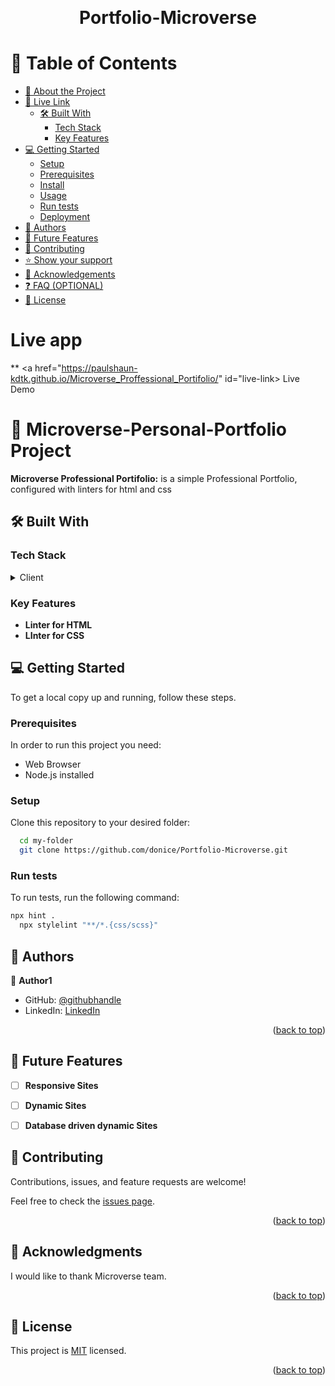 

<a name="readme-top"></a>


<div align="center">
  
  <br/>

# Portfolio-Microverse


</div>

<!-- TABLE OF CONTENTS -->

# 📗 Table of Contents
  
- [📖 About the Project](#about-project)
- [🚀 Live Link](#live-link)
  - [🛠 Built With](#built-with)
    - [Tech Stack](#tech-stack)
    - [Key Features](#key-features)
- [💻 Getting Started](#getting-started)
  - [Setup](#setup)
  - [Prerequisites](#prerequisites)
  - [Install](#install)
  - [Usage](#usage)
  - [Run tests](#run-tests)
  - [Deployment](#deployment)
- [👥 Authors](#authors)
- [🔭 Future Features](#future-features)
- [🤝 Contributing](#contributing)
- [⭐️ Show your support](#support)
- [🙏 Acknowledgements](#acknowledgements)
- [❓ FAQ (OPTIONAL)](#faq)
- [📝 License](#license)

<!-- PROJECT DESCRIPTION -->

# Live app
** <a href="https://paulshaun-kdtk.github.io/Microverse_Proffessional_Portifolio/" id="live-link> Live Demo </a> 


# 📖 Microverse-Personal-Portfolio Project <a name="about-project"></a>

**Microverse Professional Portifolio:** is a simple Professional Portfolio, configured with linters for html and css

## 🛠 Built With <a name="built-with"></a>

### Tech Stack <a name="tech-stack"></a>

<details>
  <summary>Client</summary>
  <ul>
    <li><a href="#">HTML</a></li>
     <li><a href="#">CSS</a></li>
  </ul>
</details>



<!-- Features -->

### Key Features <a name="key-features"></a>

- **Linter for HTML**
- **LInter for CSS**

<!-- GETTING STARTED -->

## 💻 Getting Started <a name="getting-started"></a>

To get a local copy up and running, follow these steps.

### Prerequisites

In order to run this project you need:
<ul>
    <li>Web Browser</li>
     <li>Node.js installed</li>
  </ul>


### Setup

Clone this repository to your desired folder:

```sh
  cd my-folder
  git clone https://github.com/donice/Portfolio-Microverse.git
```

### Run tests

To run tests, run the following command:



```sh
npx hint .
  npx stylelint "**/*.{css/scss}"
```
<!-- AUTHORS -->

## 👥 Authors <a name="authors"></a>

👤 **Author1**

- GitHub: [@githubhandle](https://github.com/paulshaun-kdtk)
- LinkedIn: [LinkedIn](https://www.linkedin.com/in/shaun-sungai-b54339263/)
<p align="right">(<a href="#readme-top">back to top</a>)</p>


## 🔭 Future Features <a name="future-features"></a>

- [ ] **Responsive Sites**
- [ ] **Dynamic Sites**
- [ ] **Database driven dynamic Sites**


<!-- CONTRIBUTING -->

## 🤝 Contributing <a name="contributing"></a>

Contributions, issues, and feature requests are welcome!

Feel free to check the [issues page](../../issues/).

<p align="right">(<a href="#readme-top">back to top</a>)</p>

## 🙏 Acknowledgments <a name="acknowledgements"></a>

I would like to thank Microverse team.

<p align="right">(<a href="#readme-top">back to top</a>)</p>

<!-- LICENSE -->

## 📝 License <a name="license"></a>

This project is [MIT](./MIT.md) licensed.

<p align="right">(<a href="#readme-top">back to top</a>)</p>
